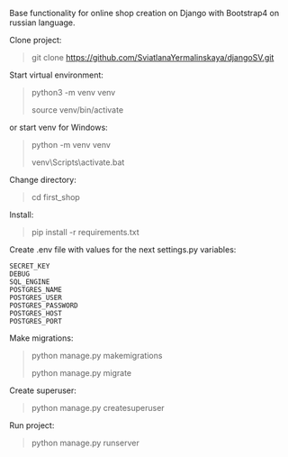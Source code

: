 Base functionality for online shop creation on Django with Bootstrap4 on russian language. 

Clone project:
> git clone https://github.com/SviatlanaYermalinskaya/djangoSV.git

Start virtual environment:
> python3 -m venv venv
> 
> source venv/bin/activate 

or start venv for Windows:
> python -m venv venv
> 
> venv\Scripts\activate.bat

Change directory:
> cd first_shop

Install:
> pip install -r requirements.txt

Create .env file with values for the next settings.py variables:

    SECRET_KEY
    DEBUG
    SQL_ENGINE
    POSTGRES_NAME
    POSTGRES_USER
    POSTGRES_PASSWORD
    POSTGRES_HOST
    POSTGRES_PORT

Make migrations:
> python manage.py makemigrations
> 
> python manage.py migrate

Create superuser:
> python manage.py createsuperuser

Run project:
> python manage.py runserver